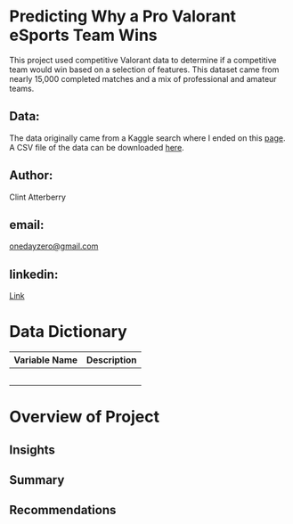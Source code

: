 # Predicting Why a Pro Valorant eSports Team Wins

This project used competitive Valorant data to determine if a competitive team would win based on a selection of features. This dataset came from nearly 15,000 completed matches and a mix of professional and amateur teams.

## Data:

The data originally came from a Kaggle search where I ended on this [page]([https://playvalorant.com/en-us/news/game-updates/valorant-asset-kit/](https://www.kaggle.com/datasets/visualize25/valorant-pro-matches-full-data)). A CSV file of the data can be downloaded [here](https://docs.google.com/spreadsheets/d/e/2PACX-1vRgfbORLFSODzyC5OGp0BWGWJ8VD7Vcx9DkjxBdnSgzfjxJmqAXlk-iyb8e6io3dYkjUCWtZuteOIZY/pub?output=csv).

## Author:
Clint Atterberry

## email:
onedayzero@gmail.com

## linkedin:
[Link](https://www.linkedin.com/in/clintatterberry/)

# Data Dictionary
|Variable Name|Description|
|-|-|
|||
|||
|||
|||
|||

# Overview of Project

## Insights

## Summary

## Recommendations
